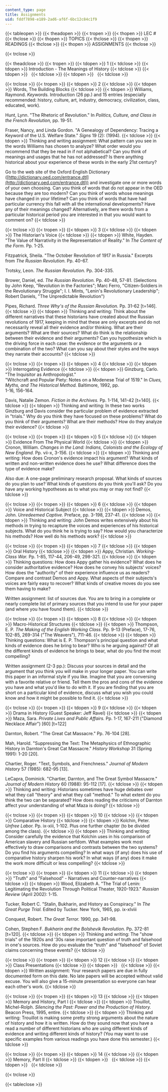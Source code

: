 ```yaml
---
content_type: page
title: Assignments
uid: fddf7898-e189-2ad6-af6f-6bc12c84c1f9
---
```


{{< tableopen >}}
{{< theadopen >}}
{{< tropen >}}
{{< thopen >}}
LEC #
{{< thclose >}}
{{< thopen >}}
TOPICS
{{< thclose >}}
{{< thopen >}}
READINGS
{{< thclose >}}
{{< thopen >}}
ASSIGNMENTS
{{< thclose >}}

{{< trclose >}}

{{< theadclose >}}
{{< tropen >}}
{{< tdopen >}}
1
{{< tdclose >}}
{{< tdopen >}}
Introduction - The Meanings of History
{{< tdclose >}}
{{< tdopen >}}
 
{{< tdclose >}}
{{< tdopen >}}
 
{{< tdclose >}}

{{< trclose >}}
{{< tropen >}}
{{< tdopen >}}
2
{{< tdclose >}}
{{< tdopen >}}
Words, The Building Blocks
{{< tdclose >}}
{{< tdopen >}}
Williams, Raymond. _Keywords._ Introduction (26 pp.) and 15 entries (especially recommended: history, culture, art, industry, democracy, civilization, class, educated, work).  
  
Hunt, Lynn. "The Rhetoric of Revolution." In _Politics, Culture, and Class in the French Revolution,_ pp. 19-51.  
  
Fraser, Nancy, and Linda Gordon. "A Genealogy of Dependency: Tracing a Keyword of the U.S. Welfare State." _Signs_ 19 (2): (1994).
{{< tdclose >}}
{{< tdopen >}}
Thinking and writing assignment: What pattern can you see in the words Williams has chosen to analyze? What order would you recommend that they be read in if not alphabetical? Can you think of meanings and usages that he has not addressed? Is there anything historical about your experience of these words in the early 21st century?  
  
Go to the web site of the Oxford English Dictionary ([http://dictionary.oed.com/entrance.dtl](http://dictionary.oed.com/entrance.dtl)) and investigate one or more words of your own choosing. Can you think of words that do not appear in the OED because they are too modern? Can you think of words whose meanings have changed in your lifetime? Can you think of words that have had particular currency this fall with all the international developments? Have any of their meanings changed? Alternatively, are there words from a particular historical period you are interested in that you would want to comment on?
{{< tdclose >}}

{{< trclose >}}
{{< tropen >}}
{{< tdopen >}}
3
{{< tdclose >}}
{{< tdopen >}}
The Historian's Voice
{{< tdclose >}}
{{< tdopen >}}
White, Hayden. "The Value of Narrativity in the Representation of Reality." In _The Content of the Form._ Pp. 1-25.  
  
Fitzpatrick, Sheila. "The October Revolution of 1917 in Russia." Excerpts from _The Russian Revolution._ Pp. 40-67.  
  
Trotsky, Leon. _The Russian Revolution._ Pp. 304-335.  
  
Brower, Daniel, ed. _The Russian Revolution._ Pp. 40-48, 57-81. (Selections by John Keep, "Revolution in the Factories"; Marc Ferro, "Citizen-Soldiers in the Revolutionary Struggle"; I. I. Mints, "Lenin's Revolutionary Leadership"; Robert Daniels, "The Unpredictable Revolution")  
  
Pipes, Richard. _Three Why's of the Russian Revolution._ Pp. 31-62 \[t=146\].
{{< tdclose >}}
{{< tdopen >}}
Thinking and writing: Think about the different narratives that these historians have created about the Russian revolutions of 1917, keeping in mind that these are only excerpts and do not necessarily reveal all their evidence and/or thinking. What are their arguments? What are their sources? What do think is the relationship between their evidence and their arguments? Can you hypothesize which is the driving force in each case: the evidence or the arguments or a combination of the two? What can you say about their styles and the ways they narrate their accounts?
{{< tdclose >}}

{{< trclose >}}
{{< tropen >}}
{{< tdopen >}}
4
{{< tdclose >}}
{{< tdopen >}}
Interrogating Evidence
{{< tdclose >}}
{{< tdopen >}}
Ginzburg, Carlo. "The Inquisitor as Anthropologist."  
"Witchcraft and Popular Piety: Notes on a Modenese Trial of 1519." In _Clues, Myths, and The Historical Method._ Baltimore, 1992, pp.  
1-16, 156-164.  
  
Davis, Natalie Zemon. _Fiction in the Archives._ Pp. 1-114, 141-42 \[t=140\].
{{< tdclose >}}
{{< tdopen >}}
Thinking and writing: In these two works Ginzburg and Davis consider the particular problem of evidence extracted in "trials." Why do you think they have focused on these problems? What do you think of their arguments? What are their methods? How do they analyze their evidence?
{{< tdclose >}}

{{< trclose >}}
{{< tropen >}}
{{< tdopen >}}
5
{{< tdclose >}}
{{< tdopen >}}
Evidence From The Physical World
{{< tdclose >}}
{{< tdopen >}}
Cronon, William. _Changes in the Land: Indians, Colonists and the Ecology of New England._ Pp. vii-x, 3-156.
{{< tdclose >}}
{{< tdopen >}}
Thinking and writing: How does Cronon's evidence impact his argument? What kinds of written and non-written evidence does he use? What difference does the type of evidence make?  
  
Also due: A one-page preliminary research proposal. What kinds of sources do you plan to use? What kinds of questions do you think you'll ask? Do you have any working hypotheses as to what you may or may not find?
{{< tdclose >}}

{{< trclose >}}
{{< tropen >}}
{{< tdopen >}}
6
{{< tdclose >}}
{{< tdopen >}}
Voice and Historical Subject
{{< tdclose >}}
{{< tdopen >}}
Demos, John. _Unredeemed Captive._ Preface, pp. 3-198, 237-41.
{{< tdclose >}}
{{< tdopen >}}
Thinking and writing: John Demos writes extensively about his methods in trying to recapture the voices and experiences of his historical subjects. What do you think he is trying to say? How would you characterize his methods? How well do his methods work?
{{< tdclose >}}

{{< trclose >}}
{{< tropen >}}
{{< tdopen >}}
7
{{< tdclose >}}
{{< tdopen >}}
Oral History
{{< tdclose >}}
{{< tdopen >}}
Appy, Christian. _Working-Class War._ Pp. 1-85, 117-44, 206-49, 298-321.
{{< tdclose >}}
{{< tdopen >}}
Thinking questions: How does Appy gather his evidence? What does he consider authoritative evidence? How does he convey his subjects' voices? How does the "authority" of their experience influence us as readers? Compare and contrast Demos and Appy. What aspects of their subjects's voices are fairly easy to recover? What kinds of creative moves do you see them having to make?  
  
Written assignment: list of sources due. You are to bring in a complete or nearly complete list of primary sources that you intend to use for your paper (and where you have found them).
{{< tdclose >}}

{{< trclose >}}
{{< tropen >}}
{{< tdopen >}}
8
{{< tdclose >}}
{{< tdopen >}}
Macro-Historical Structures
{{< tdclose >}}
{{< tdopen >}}
Thompson, E. P. _The Making of the English Working Class_. Pp. 9-13 (Preface), 17-76, 102-85, 269-314 ("The Weavers"), 711-46.
{{< tdclose >}}
{{< tdopen >}}
Thinking questions: What is E. P. Thompson's principal question and what kinds of evidence does he bring to bear? Who is he arguing against? Of all the different kinds of evidence he brings to bear, what do you find the most compelling?  
  
Written assignment (2-3 pp.): Discuss your sources in detail and the argument that you think you will make in your longer paper. You can write this paper in an informal style if you like. Imagine that you are conversing with a favorite relative or friend. Tell them the pros and cons of the evidence you have and what you'd like to do with it. If you are finding that you are short on a particular kind of evidence, discuss what you wish you could know and how it might be possible to find it.
{{< tdclose >}}

{{< trclose >}}
{{< tropen >}}
{{< tdopen >}}
9
{{< tdclose >}}
{{< tdopen >}}
Drama in History (Guest Speaker: Jeff Ravel)
{{< tdclose >}}
{{< tdopen >}}
Maza, Sara. _Private Lives and Public Affairs._ Pp. 1-17, 167-211 ("Diamond Necklace Affair") \[60\] \[t=122\]  
  
Darnton, Robert. "The Great Cat Massacre." Pp. 76-104 \[28\].  
  
Mah, Harold. "Suppressing the Text: The Metaphysics of Ethnographic History in Darnton's Great Cat Massacre." _History Workshop_ 31 (Spring 1991): 1-20 \[20\].  
  
Chartier, Roger. "Text, Symbols, and Frenchness." _Journal of Modern History_ 57 (1985): 682-95 \[13\].  
  
LeCapra, Dominick. "Chartier, Darnton, and The Great Symbol Massacre." _Journal of Modern History_ 60 (1988): 95-112 \[17\].
{{< tdclose >}}
{{< tdopen >}}
Thinking and writing: Historians sometimes have huge debates over what they call "theory" and what they call "method." To what extent do you think the two can be separated? How does reading the criticisms of Darnton affect your understanding of what Maza is doing?
{{< tdclose >}}

{{< trclose >}}
{{< tropen >}}
{{< tdopen >}}
10
{{< tdclose >}}
{{< tdopen >}}
Comparative History
{{< tdclose >}}
{{< tdopen >}}
Kolchin, Peter. _Unfree Labor._ Pp. ix-xiii, 1-102. Plus one further chapter (to be divided among the class).
{{< tdclose >}}
{{< tdopen >}}
Thinking and writing: Consider carefully the evidence that Kolchin uses in his comparison of American slavery and Russian serfdom. What examples work most effectively to draw comparisons and contrasts between the two systems? Do you find his arguments compelling? In what ways (if any) does his use of comparative history sharpen his work? In what ways (if any) does it make the work more difficult or less compelling?
{{< tdclose >}}

{{< trclose >}}
{{< tropen >}}
{{< tdopen >}}
11
{{< tdclose >}}
{{< tdopen >}}
"Truth" and "Falsehood" - Narratives and Counter-narratives
{{< tdclose >}}
{{< tdopen >}}
Wood, Elizabeth A. "The Trial of Lenin: Legitimating the Revolution Through Political Theater, 1920-1923." _Russian Review_ (April 2002): 1-15.  
  
Tucker, Robert C. "Stalin, Bukharin, and History as Conspiracy." In _The Great Purge Trial._ Edited by Tucker. New York, 1965, pp. ix-xlviii  
  
Conquest, Robert. _The Great Terror._ 1990, pp. 341-98.  
  
Cohen, Stephen F. _Bukharin and the Bolshevik Revolution._ Pp. 372-81 \[t=120\].
{{< tdclose >}}
{{< tdopen >}}
Thinking and writing: The "show trials" of the 1920s and '30s raise important question of truth and falsehood in one's sources. How do you evaluate the "truth" and "falsehood" of Soviet claims concerning these events?
{{< tdclose >}}

{{< trclose >}}
{{< tropen >}}
{{< tdopen >}}
12
{{< tdclose >}}
{{< tdopen >}}
Class Presentations
{{< tdclose >}}
{{< tdopen >}}
 
{{< tdclose >}}
{{< tdopen >}}
Written assignment: Your research papers are due in fully documented form on this date. No late papers will be accepted without valid excuse. You will also give a 15-minute presentation so everyone can hear each other's work.
{{< tdclose >}}

{{< trclose >}}
{{< tropen >}}
{{< tdopen >}}
13
{{< tdclose >}}
{{< tdopen >}}
Memory and History, Part I
{{< tdclose >}}
{{< tdopen >}}
Trouillot, Michel-Rolph. _Silencing the Past: Power and the Production of History._ Beacon Press, 1995, entire.
{{< tdclose >}}
{{< tdopen >}}
Thinking and writing: Trouillot is making some pretty strong arguments about the nature of history and how it is written. How do they sound now that you have a read a number of different historians who are using different kinds of evidence and writing different kinds of history? (You may want to use specific examples from various readings you have done this semester.)
{{< tdclose >}}

{{< trclose >}}
{{< tropen >}}
{{< tdopen >}}
14
{{< tdclose >}}
{{< tdopen >}}
Memory, Part II
{{< tdclose >}}
{{< tdopen >}}
 
{{< tdclose >}}
{{< tdopen >}}
 
{{< tdclose >}}

{{< trclose >}}

{{< tableclose >}}
